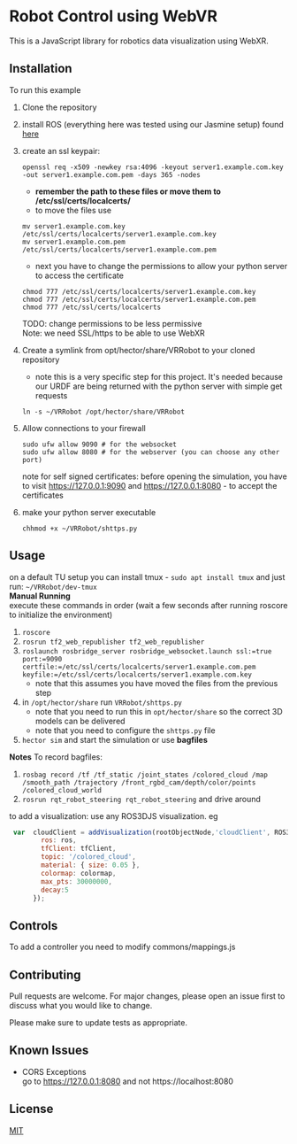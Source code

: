 # Robot Control using WebVR
This is a JavaScript library for robotics data visualization using WebXR.


## Installation

To run this example
1. Clone the repository
1. install ROS (everything here was tested using our Jasmine setup) found [here](https://redmine.sim.informatik.tu-darmstadt.de/projects/hector/wiki/Hector_standard_software_install)
1. create an ssl keypair:

    ```shell
    openssl req -x509 -newkey rsa:4096 -keyout server1.example.com.key -out server1.example.com.pem -days 365 -nodes
    ```
    + **remember the path to these files or move them to /etc/ssl/certs/localcerts/**
    + to move the files use
    ```shell
    mv server1.example.com.key /etc/ssl/certs/localcerts/server1.example.com.key
    mv server1.example.com.pem /etc/ssl/certs/localcerts/server1.example.com.pem
    ```
    + next you have to change the permissions to allow your python server to access the certificate

    ```shell
    chmod 777 /etc/ssl/certs/localcerts/server1.example.com.key
    chmod 777 /etc/ssl/certs/localcerts/server1.example.com.pem
    chmod 777 /etc/ssl/certs/localcerts
    ```
    TODO: change permissions to be less permissive  
    Note: we need SSL/https to be able to use WebXR

1. Create a symlink from opt/hector/share/VRRobot to your cloned repository 
    + note this is a very specific step for this project. It's needed because our URDF are being returned with the python server with simple get requests
    ```shell
    ln -s ~/VRRobot /opt/hector/share/VRRobot
    ```
1. Allow connections to your firewall
    ```shell
    sudo ufw allow 9090 # for the websocket
    sudo ufw allow 8080 # for the webserver (you can choose any other port)
    ```
   note for self signed certificates:
   before opening the simulation, you have to visit https://127.0.0.1:9090 and https://127.0.0.1:8080 - to accept the certificates

1. make your python server executable
    ```shell
    chhmod +x ~/VRRobot/shttps.py
    ```



## Usage
on a default TU setup you can install tmux -  `sudo apt install tmux` and just run:  `~/VRRobot/dev-tmux`   
**Manual Running**  
execute these commands in order (wait a few seconds after running roscore to initialize the environment)
1. `roscore`
2. `rosrun tf2_web_republisher tf2_web_republisher`
3. `roslaunch rosbridge_server rosbridge_websocket.launch ssl:=true port:=9090 certfile:=/etc/ssl/certs/localcerts/server1.example.com.pem keyfile:=/etc/ssl/certs/localcerts/server1.example.com.key`
   * note that this assumes you have moved the files from the previous step
1. in `/opt/hector/share` run `VRRobot/shttps.py` 
   * note that you need to run this in `opt/hector/share` so the correct 3D models can be delivered
   * note that you need to configure the `shttps.py` file
1. `hector sim` and start the simulation or use **bagfiles**




**Notes** 
To record bagfiles:
1. `rosbag record /tf /tf_static /joint_states /colored_cloud /map /smooth_path /trajectory /front_rgbd_cam/depth/color/points /colored_cloud_world`
2. `rosrun rqt_robot_steering rqt_robot_steering` and drive around



to add a visualization: use any ROS3DJS visualization.
eg
```javascript
 var  cloudClient = addVisualization(rootObjectNode,'cloudClient', ROS3D.PointCloud2,{
        ros: ros,
        tfClient: tfClient,
        topic: '/colored_cloud',
        material: { size: 0.05 },
        colormap: colormap,
        max_pts: 30000000,
        decay:5
      });
```

## Controls
To add a controller you need to modify commons/mappings.js
## Contributing
Pull requests are welcome. For major changes, please open an issue first to discuss what you would like to change.

Please make sure to update tests as appropriate.

## Known Issues
* CORS Exceptions  
    go to https://127.0.0.1:8080 and not https://localhost:8080 
## License
[MIT](https://choosealicense.com/licenses/mit/)


